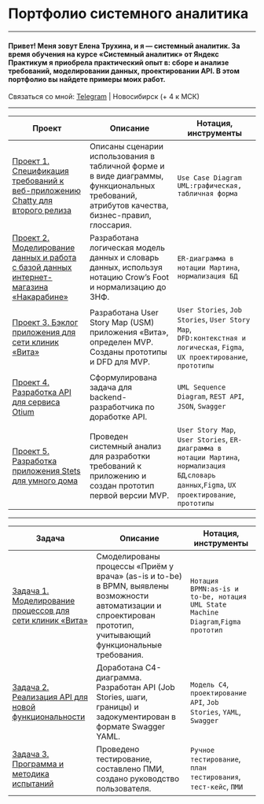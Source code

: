 # Портфолио системного аналитика

_______
#### Привет! Меня зовут Елена Трухина, и я — системный аналитик. За время обучения на курсе «Системный аналитик» от Яндекс Практикум я приобрела практический опыт в: сборе и анализе требований, моделировании данных, проектировании API. В этом портфолио вы найдете примеры моих работ.
Связаться со мной: [Telegram](https://t.me/EVTrukhina) | Новосибирск (+ 4 к МСК)
_______


| Проект    | Описание                          | Нотация,  инструменты  |
|-----------|-----------------------------------|------------------------|
|[Проект 1. Спецификация требований к веб-приложению Chatty для второго релиза](https://github.com/EVTrukhina/practicum_Y/blob/main/project_1.md)|Описаны сценарии использования в табличной форме и в виде диаграммы, функциональных требований, атрибутов качества, бизнес-правил, глоссария.|`Use Case Diagram UML:графическая, табличная форма`|	
|[Проект 2. Моделирование данных и работа с базой данных интернет-магазина «Накарабине»](https://github.com/EVTrukhina/practicum_Y/blob/main/project_2.md)|Разработана логическая модель данных и словарь данных, используя нотацию Crow’s Foot и нормализацию до 3НФ.|`ER-диаграмма в нотации Мартина`, `нормализация БД`|
|[Проект 3. Бэклог приложения для сети клиник «Вита»](https://github.com/EVTrukhina/practicum_Y/blob/main/project_3.md)| Разработана User Story Map (USM) приложения «Вита», определен MVP. Созданы прототипы и DFD для MVP.|`User Stories`, `Job Stories`, `User Story Map`, `DFD:контекстная и логическая`, `Figma`, `UX проектирование`, `прототипы`|
|[Проект 4. Разработка API для сервиса Otium](https://github.com/EVTrukhina/practicum_Y/blob/main/project_4.md)| Сформулирована задача для backend-разработчика по доработке API.|`UML Sequence Diagram`, `REST API`, `JSON`, `Swagger`|
|[Проект 5. Разработка приложения Stets для умного дома](https://github.com/EVTrukhina/practicum_Y/blob/main/project_5.md)| Проведен системный анализ для разработки требований к приложению и создан прототип первой версии MVP.|`User Story Map`, `User Stories`, `ER-диаграмма в нотации Мартина`, `нормализация БД`,`словарь данных`,`Figma`, `UX проектирование`, `прототипы`|



---

| Задача    | Описание                          | Нотация,  инструменты  |
|-----------|-----------------------------------|------------------------|
|[Задача 1. Моделирование процессов для сети клиник «Вита»](https://github.com/EVTrukhina/practicum_Y/blob/main/task_1.md)|Смоделированы процессы «Приём у врача» (as-is и to-be) в BPMN, выявлены возможности автоматизации и спроектирован прототип, учитывающий функциональные требования.|`Нотация BPMN:as-is и to-be, нотация UML State Machine Diagram`,`Figma прототип`|	
|[Задача 2. Реализация API для новой функциональности](https://github.com/EVTrukhina/practicum_Y/blob/main/task_2.md)| Доработана C4-диаграмма. Разработан API (Job Stories, шаги, границы) и задокументирован в формате Swagger YAML.|`Модель C4`, `проектирование API`, `Job Stories`, `YAML`, `Swagger`|
|[Задача 3. Программа и методика испытаний](https://github.com/EVTrukhina/practicum_Y/blob/main/task_3.md)|Проведено тестирование, составлено ПМИ, создано руководство пользователя.|`Ручное тестирование`,  `план тестирования`, `тест-кейс`, `ПМИ` |


